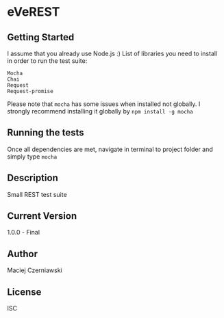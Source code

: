 # eVeREST

## Getting Started
I assume that you already use Node.js :)
List of libraries you need to install in order to run the test suite:
```
Mocha
Chai
Request
Request-promise
```

Please note that ```mocha``` has some issues when installed not globally.
I strongly recommend installing it globally by
```npm install -g mocha```

## Running the tests

Once all dependencies are met, navigate in terminal to project folder and simply type
``` mocha ```

## Description
Small REST test suite

## Current Version
1.0.0 - Final

## Author
Maciej Czerniawski

## License
ISC

        